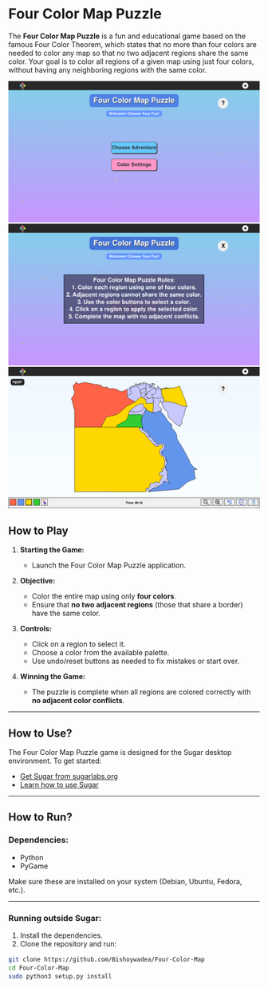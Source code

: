 # Four Color Map Puzzle

The **Four Color Map Puzzle** is a fun and educational game based on the famous Four Color Theorem, which states that no more than four colors are needed to color any map so that no two adjacent regions share the same color. Your goal is to color all regions of a given map using just four colors, without having any neighboring regions with the same color.

![Four Color Map Screenshot 1](screen_shots/01.png)  
![Four Color Map Screenshot 2](screen_shots/02.png)
![Four Color Map Screenshot 2](screen_shots/03.png)

## How to Play

1. **Starting the Game:**
   - Launch the Four Color Map Puzzle application.

2. **Objective:**
   - Color the entire map using only **four colors**.
   - Ensure that **no two adjacent regions** (those that share a border) have the same color.

3. **Controls:**
   - Click on a region to select it.
   - Choose a color from the available palette.
   - Use undo/reset buttons as needed to fix mistakes or start over.

4. **Winning the Game:**
   - The puzzle is complete when all regions are colored correctly with **no adjacent color conflicts**.

---

## How to Use?

The Four Color Map Puzzle game is designed for the Sugar desktop environment. To get started:

- [Get Sugar from sugarlabs.org](https://sugarlabs.org/)
- [Learn how to use Sugar](https://help.sugarlabs.org/)

---

## How to Run?

### Dependencies:
- Python 
- PyGame

Make sure these are installed on your system (Debian, Ubuntu, Fedora, etc.).

---

### Running outside Sugar:

1. Install the dependencies.
2. Clone the repository and run:
```bash
git clone https://github.com/Bishoywadea/Four-Color-Map
cd Four-Color-Map
sudo python3 setup.py install

